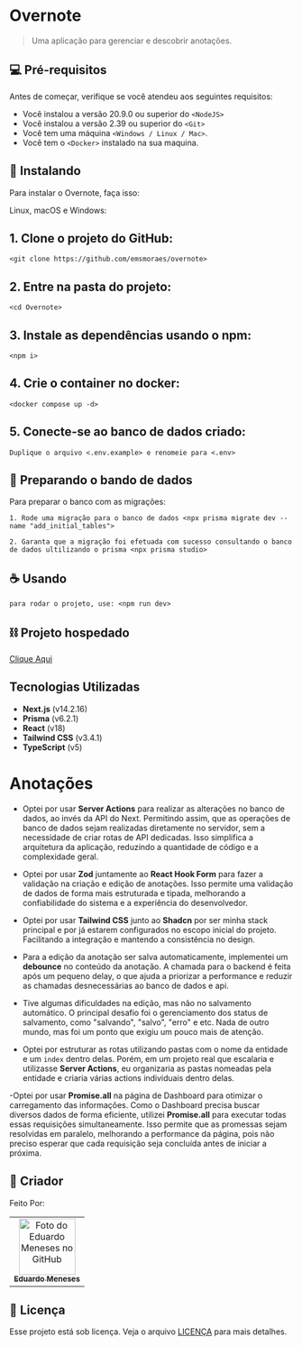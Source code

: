 # Overnote

> Uma aplicação para gerenciar e descobrir anotações.

## 💻 Pré-requisitos

Antes de começar, verifique se você atendeu aos seguintes requisitos:

- Você instalou a versão 20.9.0 ou superior do `<NodeJS>`
- Você instalou a versão 2.39 ou superior do `<Git>`
- Você tem uma máquina `<Windows / Linux / Mac>`.
- Você tem o `<Docker>` instalado na sua maquina.

## 🚀 Instalando

Para instalar o Overnote, faça isso:

Linux, macOS e Windows:

## 1. Clone o projeto do GitHub:

```
<git clone https://github.com/emsmoraes/overnote>
```

## 2. Entre na pasta do projeto:

```
<cd Overnote>
```

## 3. Instale as dependências usando o npm:

```
<npm i>
```

## 4. Crie o container no docker:

```
<docker compose up -d>
```

## 5. Conecte-se ao banco de dados criado:

```
Duplique o arquivo <.env.example> e renomeie para <.env>
```

## 🎲 Preparando o bando de dados

Para preparar o banco com as migrações:

```
1. Rode uma migração para o banco de dados <npx prisma migrate dev --name "add_initial_tables">
```

```
2. Garanta que a migração foi efetuada com sucesso consultando o banco de dados ultilizando o prisma <npx prisma studio>
```

## ☕ Usando

```
para rodar o projeto, use: <npm run dev>
```

## ⛓️ Projeto hospedado

[Clique Aqui](https://Overnotev1.vercel.app/)

## Tecnologias Utilizadas

- **Next.js** (v14.2.16)
- **Prisma** (v6.2.1)
- **React** (v18)
- **Tailwind CSS** (v3.4.1)
- **TypeScript** (v5)

# Anotações

- Optei por usar **Server Actions** para realizar as alterações no banco de dados, ao invés da API do Next. Permitindo assim, que as operações de banco de dados sejam realizadas diretamente no servidor, sem a necessidade de criar rotas de API dedicadas. Isso simplifica a arquitetura da aplicação, reduzindo a quantidade de código e a complexidade geral.

- Optei por usar **Zod** juntamente ao **React Hook Form** para fazer a validação na criação e edição de anotações. Isso permite uma validação de dados de forma mais estruturada e tipada, melhorando a confiabilidade do sistema e a experiência do desenvolvedor.

- Optei por usar **Tailwind CSS** junto ao **Shadcn** por ser minha stack principal e por já estarem configurados no escopo inicial do projeto. Facilitando a integração e mantendo a consistência no design.

- Para a edição da anotação ser salva automaticamente, implementei um **debounce** no conteúdo da anotação. A chamada para o backend é feita após um pequeno delay, o que ajuda a priorizar a performance e reduzir as chamadas desnecessárias ao banco de dados e api.

- Tive algumas dificuldades na edição, mas não no salvamento automático. O principal desafio foi o gerenciamento dos status de salvamento, como "salvando", "salvo", "erro" e etc. Nada de outro mundo, mas foi um ponto que exigiu um pouco mais de atenção.  

- Optei por estruturar as rotas utilizando pastas com o nome da entidade e um `index` dentro delas. Porém, em um projeto real que escalaria e utilizasse **Server Actions**, eu organizaria as pastas nomeadas pela entidade e criaria várias actions individuais dentro delas.

-Optei por usar **Promise.all** na página de Dashboard para otimizar o carregamento das informações. Como o Dashboard precisa buscar diversos dados de forma eficiente, utilizei **Promise.all** para executar todas essas requisições simultaneamente. Isso permite que as promessas sejam resolvidas em paralelo, melhorando a performance da página, pois não preciso esperar que cada requisição seja concluída antes de iniciar a próxima.

## 🤝 Criador

Feito Por:

<table>
  <tr>
    <td align="center">
      <a href="#" title="defina o titulo do link">
        <img src="https://avatars.githubusercontent.com/u/85969484?v=4&size=64" width="100px;" alt="Foto do Eduardo Meneses no GitHub"/><br>
        <sub>
          <b>Eduardo Meneses</b>
        </sub>
      </a>
    </td>
  </tr>
</table>

## 📝 Licença

Esse projeto está sob licença. Veja o arquivo [LICENÇA](LICENSE.md) para mais detalhes.